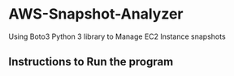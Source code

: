 # AWS-Snapshot-Analyzer
Using Boto3 Python 3 library to Manage EC2 Instance snapshots


## Instructions to Run the program